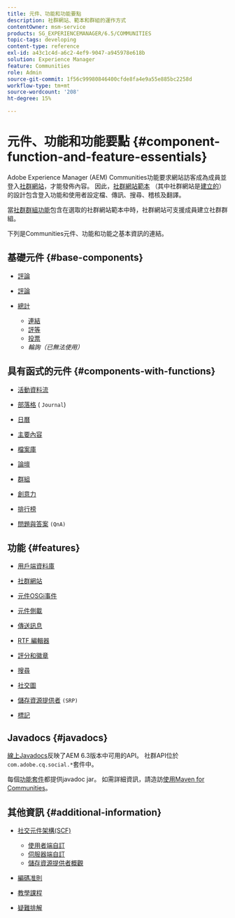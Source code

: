 ```yaml
---
title: 元件、功能和功能要點
description: 社群網站、範本和群組的運作方式
contentOwner: msm-service
products: SG_EXPERIENCEMANAGER/6.5/COMMUNITIES
topic-tags: developing
content-type: reference
exl-id: a43c1c4d-a6c2-4ef9-9047-a945978e618b
solution: Experience Manager
feature: Communities
role: Admin
source-git-commit: 1f56c99980846400cfde8fa4e9a55e885bc2258d
workflow-type: tm+mt
source-wordcount: '208'
ht-degree: 15%

---
```


# 元件、功能和功能要點  {#component-function-and-feature-essentials}

Adobe Experience Manager (AEM) Communities功能要求網站訪客成為成員並登入[社群網站](overview.md#communitiessites)，才能發佈內容。 因此，[社群網站範本](sites.md) （其中社群網站是[建立的](sites-console.md)）的設計包含登入功能和使用者設定檔、傳訊、搜尋、稽核及翻譯。

當[社群群組功能](functions.md#groups-function)包含在選取的社群網站範本中時，社群網站可支援成員建立社群群組。

下列是Communities元件、功能和功能之基本資訊的連結。

## 基礎元件 {#base-components}

* [評論](essentials-comments.md)
* [評論](reviews-basics.md)
* [總計](tally.md)

   * [連結](essentials-liking.md)
   * [評等](rating-basics.md)
   * [投票](essentials-voting.md)
   * *輪詢（已無法使用）*

## 具有函式的元件 {#components-with-functions}

* [活動資料流](essentials-activities.md)
* [部落格](blog-developer-basics.md) ( `Journal`)

* [日曆](calendar-basics-for-developers.md)
* [主要內容](essentials-featured.md)
* [檔案庫](essentials-file-library.md)
* [論壇](essentials-forum.md)
* [群組](essentials-groups.md)
* [創意力](ideation.md)
* [排行榜](leaderboard.md)
* [問題與答案](qna-essentials.md) `(QnA)`

## 功能 {#features}

* [用戶端資料庫](clientlibs.md)
* [社群網站](sites-for-developers.md)
* [元件OSGi事件](events.md)
* [元件側載](sideloading.md)
* [傳送訊息](essentials-messaging.md)
* [RTF 編輯器](rte.md)
* [評分和徽章](configure-scoring.md)
* [搜尋](search-implementation.md)
* [社交圖](essentials-socialgraph.md)
* [儲存資源提供者](srp-and-ugc.md) `(SRP)`

* [標記](tag.md)

## Javadocs {#javadocs}

[線上Javadocs](../../help/sites-developing/reference-materials.md)反映了AEM 6.3版本中可用的API。
社群API位於`com.adobe.cq.social.*`套件中。

每個[功能套件](deploy-communities.md#latestfeaturepack)都提供javadoc jar。 如需詳細資訊，請造訪[使用Maven for Communities](maven.md#javadocs)。

## 其他資訊 {#additional-information}

* [社交元件架構(SCF)](scf.md)

   * [使用者端自訂](client-customize.md)
   * [伺服器端自訂](server-customize.md)
   * [儲存資源提供者概觀](srp.md)

* [編碼准則](code-guide.md)
* [教學課程](tutorials.md)
* [疑難排解](troubleshooting.md)
